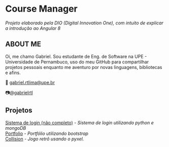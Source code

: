 # Course Manager 

*Projeto elaborado pela DIO (Digital Innovation One), com intuito de explicar a introdução ao Angular 8*


## ABOUT ME

Oi, me chamo Gabriel. Sou estudante de Eng. de Software na UPE - Universidade de Pernambuco, uso do meu GitHub para compartilhar projetos pessoais enquanto me aventuro por novas linguagens, bibliotecas e afins.

:email: gabriel.rtlima@upe.br

:camera:[@gabrielrtl](http://instagram.com/gabrielrtl)



## Projetos

[Sistema de login (não completo)](https://github.com/gabrielrtlima/login-py-mongodb) - *Sistema de login utilizando python e mongoDB*<br />
[Portfolio](https://github.com/gabrielrtlima/portfolio-bootstrap) - *Portfólio utilizando bootstrap*<br />
[Collision](https://github.com/gabrielrtlima/collision) - *Jogo retrô usando o pyxel.*

